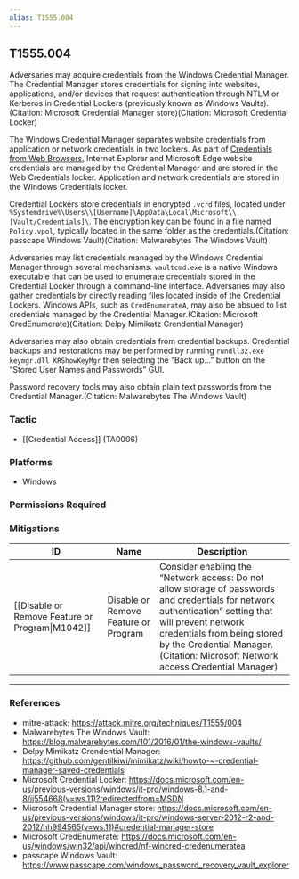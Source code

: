 ```yaml
---
alias: T1555.004
---
```


## T1555.004

Adversaries may acquire credentials from the Windows Credential Manager. The Credential Manager stores credentials for signing into websites, applications, and/or devices that request authentication through NTLM or Kerberos in Credential Lockers (previously known as Windows Vaults).(Citation: Microsoft Credential Manager store)(Citation: Microsoft Credential Locker)

The Windows Credential Manager separates website credentials from application or network credentials in two lockers. As part of [Credentials from Web Browsers](https://attack.mitre.org/techniques/T1555/003), Internet Explorer and Microsoft Edge website credentials are managed by the Credential Manager and are stored in the Web Credentials locker. Application and network credentials are stored in the Windows Credentials locker.

Credential Lockers store credentials in encrypted `.vcrd` files, located under `%Systemdrive%\Users\\[Username]\AppData\Local\Microsoft\\[Vault/Credentials]\`. The encryption key can be found in a file named <code>Policy.vpol</code>, typically located in the same folder as the credentials.(Citation: passcape Windows Vault)(Citation: Malwarebytes The Windows Vault)

Adversaries may list credentials managed by the Windows Credential Manager through several mechanisms. <code>vaultcmd.exe</code> is a native Windows executable that can be used to enumerate credentials stored in the Credential Locker through a command-line interface. Adversaries may also gather credentials by directly reading files located inside of the Credential Lockers. Windows APIs, such as <code>CredEnumerateA</code>, may also be absued to list credentials managed by the Credential Manager.(Citation: Microsoft CredEnumerate)(Citation: Delpy Mimikatz Crendential Manager)

Adversaries may also obtain credentials from credential backups. Credential backups and restorations may be performed by running <code>rundll32.exe keymgr.dll KRShowKeyMgr</code> then selecting the “Back up...” button on the “Stored User Names and Passwords” GUI.

Password recovery tools may also obtain plain text passwords from the Credential Manager.(Citation: Malwarebytes The Windows Vault)


### Tactic
- [[Credential Access]] (TA0006)

### Platforms
- Windows

### Permissions Required

### Mitigations

| ID | Name | Description |
| --- | --- | --- |
| [[Disable or Remove Feature or Program\|M1042]] | Disable or Remove Feature or Program | Consider enabling the “Network access: Do not allow storage of passwords and credentials for network authentication” setting that will prevent network credentials from being stored by the Credential Manager.(Citation: Microsoft Network access Credential Manager) |


---
### References

- mitre-attack: https://attack.mitre.org/techniques/T1555/004
- Malwarebytes The Windows Vault: https://blog.malwarebytes.com/101/2016/01/the-windows-vaults/
- Delpy Mimikatz Crendential Manager: https://github.com/gentilkiwi/mimikatz/wiki/howto-~-credential-manager-saved-credentials
- Microsoft Credential Locker: https://docs.microsoft.com/en-us/previous-versions/windows/it-pro/windows-8.1-and-8/jj554668(v=ws.11)?redirectedfrom=MSDN
- Microsoft Credential Manager store: https://docs.microsoft.com/en-us/previous-versions/windows/it-pro/windows-server-2012-r2-and-2012/hh994565(v=ws.11)#credential-manager-store
- Microsoft CredEnumerate: https://docs.microsoft.com/en-us/windows/win32/api/wincred/nf-wincred-credenumeratea
- passcape Windows Vault: https://www.passcape.com/windows_password_recovery_vault_explorer

